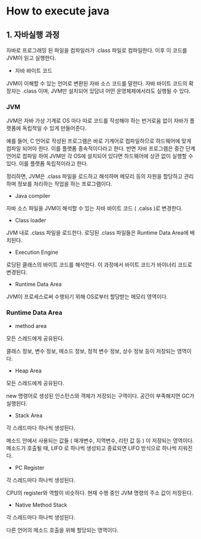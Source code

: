 # How to execute java 

## 1. 자바실행 과정

자바로 프로그래밍 된 파일을 컴파일러가 .class 파일로 컴파일한다. 이후 이 코드를 JVM이 읽고 실행한다.

* 자바 바이트 코드

JVM이 이해할 수 있는 언어로 변환된 자바 소스 코드를 말한다. 자바 바이트 코드의 확장자는 .class 이며, JVM만 설치되어 있담녀 어떤 운영체제에서라도 실행될 수 있다.

### JVM

JVM은 자바 가상 기계로 OS 마다 따로 코드를 작성해야 하는 번거로움 없이 자바가 플랫폼에 독립적일 수 있게 만들어준다.

예를 들어, C 언어로 작성된 프로그램은 바로 기계어로 컴파일하므로 하드웨어에 맞게 컴파일 되어야 한다. 이를 플랫폼 종속적이다라고 한다. 반면 자바 프로그램은 중간 단계 언어로 컴파일 하여 JVM만 각 OS에 설치되어 있다면 하드웨어에 상관 없이 실행할 수 있다. 이를 플랫폼 독립적이라고 한다.

정리하면, JVM은 .class 파일을 로드하고 해석하며 메모리 등의 자원을 할당하고 관리하며 정보를 처리하는 작업을 하는 프로그램이다.

* Java compiler

자바 소스 파일을 JVM이 해석할 수 있는 자바 바이트 코드 ( .calss )로 변경한다. 

* Class loader

JVM 내로 .class 파일을 로드한다. 로딩된 .class 파일들은 Runtime Data Area에 배치된다. 

* Execution Engine

로딩된 클래스의 바이트 코드를 해석한다. 이 과정에서 바이트 코드가 바이너리 코드로 변경된다. 

* Runtime Data Area

JVM이 프로세스로써 수행되기 위해 OS로부터 할당받는 메모리 영역이다. 

### Runtime Data Area

* method area

모든 스레드에게 공유된다.

클래스 정보, 변수 정보, 메소드 정보, 정적 변수 정보, 상수 정보 등이 저장되는 영역이다.

* Heap Area

모든 스레드에게 공유된다.

new 명령어로 생성된 인스턴스와 객체가 저장되는 구역이다. 공간이 부족해지면 GC가 실행된다.

* Stack Area

각 스레드마다 하나씩 생성된다. 

메소드 안에서 사용되는 값들 ( 매개변수, 지역변수, 리턴 값 등 ) 이 저장되는 영역이다. 메소드가 호출될 때, LIFO 로 하나씩 생성되고 종료되면 LIFO 방식으로 하나씩 지워진다.

* PC Register

각 스레드마다 하나씩 생성된다. 

CPU의 register와 역할이 비슷하다. 현재 수행 중인 JVM 명령의 주소 값이 저장된다.

* Native Method Stack

각 스레드마다 하나씩 생성된다. 

다른 언어의 메소드 호출을 위해 할당되는 영역이다. 
